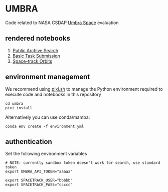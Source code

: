 # UMBRA

Code related to NASA CSDAP [Umbra Space](https://umbra.space) evaluation 

## rendered notebooks

1. [Public Archive Search](https://nbviewer.org/github/huskysar/umbra/blob/main/notebooks/public-archive-search.ipynb)
1. [Basic Task Submission](https://nbviewer.org/github/huskysar/umbra/blob/main/notebooks/basic-task.ipynb)
1. [Space-track Orbits](https://nbviewer.org/github/huskysar/umbra/blob/main/notebooks/spacetrack.ipynb)

## environment management

We recommend using [pixi.sh](https://pixi.sh/latest/) to manage the Python environment required to execute code and notebooks in this repository

```
cd umbra
pixi install
```

Alternatively you can use conda/mamba:
```
conda env create -f environment.yml
```

## authentication

Set the following environment variables
```
# NOTE: currently sandbox token doesn't work for search, use standard token
export UMBRA_API_TOKEN="aaaaa"

export SPACETRACK_USER="bbbbb"
export SPACETRACK_PASS="ccccc"
```